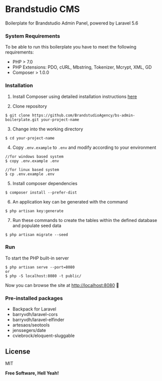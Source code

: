 # Brandstudio CMS

Boilerplate for Brandstudio Admin Panel, powered by Laravel 5.6

### System Requirements

To be able to run this boilerplate you have to meet the following requirements:
- PHP > 7.0
- PHP Extensions: PDO, cURL, Mbstring, Tokenizer, Mcrypt, XML, GD
- Composer > 1.0.0

### Installation

1. Install Composer using detailed installation instructions [here](https://getcomposer.org/doc/00-intro.md#installation-linux-unix-osx)

2. Clone repository
```
$ git clone https://github.com/BrandstudioAgency/bs-admin-boilerplate.git your-project-name
```
3. Change into the working directory
```
$ cd your-project-name
```
4. Copy `.env.example` to `.env` and modify according to your environment
```
//for windows based system
$ copy .env.example .env

//for linux based system
$ cp .env.example .env 
```

5. Install composer dependencies

```
$ composer install --prefer-dist
```

6. An application key can be generated with the command
```
$ php artisan key:generate
```

7. Run these commands to create the tables within the defined database and populate seed data
```
$ php artisan migrate --seed
```

### Run

To start the PHP built-in server
```
$ php artisan serve --port=8080
or
$ php -S localhost:8080 -t public/
```

Now you can browse the site at [http://localhost:8080](http://localhost:8080)  🙌

### Pre-installed packages
- Backpack for Laravel
- barryvdh/laravel-cors
- barryvdh/laravel-elfinder
- artesaos/seotools
- jenssegers/date
- cviebrock/eloquent-sluggable


License
----

MIT


**Free Software, Hell Yeah!**